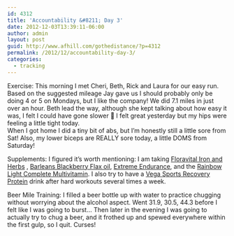 ```yaml
---
id: 4312
title: 'Accountability &#8211; Day 3'
date: 2012-12-03T13:39:11-06:00
author: admin
layout: post
guid: http://www.afhill.com/gothedistance/?p=4312
permalink: /2012/12/accountability-day-3/
categories:
  - tracking
---
```

Exercise: This morning I met Cheri, Beth, Rick and Laura for our easy run. Based on the suggested mileage Jay gave us I should probably only be doing 4 or 5 on Mondays, but I like the company! We did 7.1 miles in just over an hour. Beth lead the way, although she kept talking about how easy it was, I felt I could have gone slower 🙂 I felt great yesterday but my hips were feeling a little tight today.  
When I got home I did a tiny bit of abs, but I&#8217;m honestly still a little sore from Sat! Also, my lower biceps are REALLY sore today, a little DOMS from Saturday! 

Supplements: I figured it&#8217;s worth mentioning: I am taking [Floravital Iron and Herbs](http://www.floravital.com/) , [Barleans Blackberry Flax oil](http://www.barleans.com/omega-swirl.asp), [Extreme Endurance](https://xendurance.com/), and the [Rainbow Light Complete Multivitamin](https://www.rainbowlight.com/womens-multivitamins-complete-nutritional-system-multivitamin.aspx). I also try to have a [Vega Sports Recovery Protein](http://vegasport.com/en/recover/performance-protein) drink after hard workouts several times a week.

Beer Mile Training: I filled a beer bottle up with water to practice chugging without worrying about the alcohol aspect. Went 31.9, 30.5, 44.3 before I felt like I was going to burst&#8230; Then later in the evening I was going to actually try to chug a beer, and it frothed up and spewed everywhere within the first gulp, so I quit. Curses!